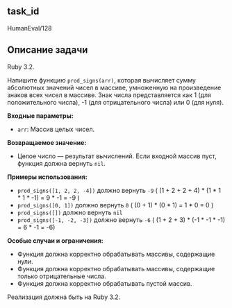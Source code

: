 ## task_id
HumanEval/128

## Описание задачи
Ruby 3.2.

Напишите функцию `prod_signs(arr)`, которая вычисляет сумму абсолютных значений чисел в массиве, умноженную на произведение знаков всех чисел в массиве.  Знак числа представляется как 1 (для положительного числа), -1 (для отрицательного числа) или 0 (для нуля).

**Входные параметры:**

* `arr`: Массив целых чисел.

**Возвращаемое значение:**

* Целое число — результат вычислений.  Если входной массив пуст, функция должна вернуть `nil`.

**Примеры использования:**

* `prod_signs([1, 2, 2, -4])`  должно вернуть `-9` ( (1 + 2 + 2 + 4) * (1 * 1 * 1 * -1) = 9 * -1 = -9 )
* `prod_signs([0, 1])` должно вернуть `0` ( (0 + 1) * (0 * 1) = 1 * 0 = 0 )
* `prod_signs([])` должно вернуть `nil`
* `prod_signs([-1, -2, -3])` должно вернуть `-6` ( (1 + 2 + 3) * (-1 * -1 * -1) = 6 * -1 = -6)


**Особые случаи и ограничения:**

* Функция должна корректно обрабатывать массивы, содержащие нули.
* Функция должна корректно обрабатывать массивы, содержащие только отрицательные числа.
* Функция должна корректно обрабатывать пустой массив.


Реализация должна быть на Ruby 3.2.

